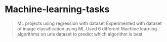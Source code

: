 # Machine-learning-tasks
> ML projects using regression with dataset
> Experimented with dataset of image classification using ML
> Used 6 different Machine learning algorithms on uris dataset to predict which algorithm is best
